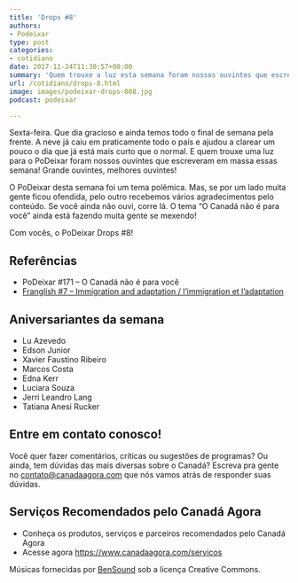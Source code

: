 ```yaml
---
title: 'Drops #8'
authors:
- Podeixar
type: post
categories:
- cotidiano
date: 2017-11-24T11:30:57+00:00
summary: 'Quem trouxe a luz esta semana foram nossos ouvintes que escreveram em massa pra gente! Grande ouvintes, melhores ouvintes! No ar: PoDeixar Drops!'
url: /cotidiano/drops-8.html
image: images/podeixar-drops-008.jpg
podcast: podeixar

---
```

Sexta-feira. Que dia gracioso e ainda temos todo o final de semana pela frente. A neve já caiu em praticamente todo o país e ajudou a clarear um pouco o dia que já está mais curto que o normal. E quem trouxe uma luz para o PoDeixar foram nossos ouvintes que escreveram em massa essas semana! Grande ouvintes, melhores ouvintes!

O PoDeixar desta semana foi um tema polêmica. Mas, se por um lado muita gente ficou ofendida, pelo outro recebemos vários agradecimentos pelo conteúdo. Se você ainda não ouvi, corre lá. O tema &#8220;O Canadá não é para você&#8221; ainda está fazendo muita gente se mexendo!

Com vocês, o PoDeixar Drops #8!



## Referências

  * PoDeixar #171 &#8211; O Canadá não é para você
  * [Franglish #7 &#8211; Immigration and adaptation / l&#8217;immigration et l&#8217;adaptation][1]

## Aniversariantes da semana

  * Lu Azevedo
  * Edson Junior
  * Xavier Faustino Ribeiro
  * Marcos Costa
  * Edna Kerr
  * Luciara Souza
  * Jerri Leandro Lang
  * Tatiana Anesi Rucker

## Entre em contato conosco!

Você quer fazer comentários, críticas ou sugestões de programas? Ou ainda, tem dúvidas das mais diversas sobre o Canadá? Escreva pra gente no <contato@canadaagora.com> que nós vamos atrás de responder suas dúvidas.

## Serviços Recomendados pelo Canadá Agora

  * Conheça os produtos, serviços e parceiros recomendados pelo Canadá Agora
  * Acesse agora <https://www.canadaagora.com/servicos>

Músicas fornecidas por <a href="http://www.bensound.com/" target="_blank" rel="noopener noreferrer">BenSound</a> sob a licença Creative Commons.

 [1]: https://www.canadaagora.com/franglish/immigration-adaptation.html